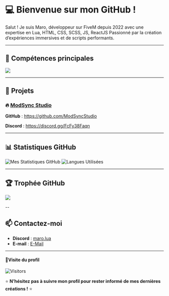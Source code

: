 # 💻 Bienvenue sur mon GitHub !

<p align='left'>Salut ! Je suis Maro, développeur sur FiveM depuis 2022 avec une expertise en Lua, HTML, CSS, SCSS, JS, ReactJS Passionné par la création d’expériences immersives et de scripts performants.</p>

---

## 🚀 Compétences principales
<div align="left">
  <img src="https://skillicons.dev/icons?i=html,css,js,react,lua,vscode,github,mysql,figma,git,github,vite,sass,npm,ae,pr"/>
</div>

---

## 📂 Projets
### 🔥 [ModSync Studio](#)
**GitHub** : https://github.com/ModSyncStudio

**Discord** : https://discord.gg/FcFy38Faqn

---

## 📊 Statistiques GitHub
![Mes Statistiques GitHub](https://github-readme-stats.vercel.app/api?username=marolua&show_icons=true&theme=radical)
![Langues Utilisées](https://github-readme-stats.vercel.app/api/top-langs/?username=marolua&layout=compact&theme=radical)

---

## 🏆 Trophée GitHub
![](https://github-profile-trophy.vercel.app/?username=marolua&theme=dark&no-frame=false&no-bg=true&margin-w=4)

--

## 📫 Contactez-moi
- **Discord** : [maro.lua](#)
- **E-mail** : [E-Mail](mailto:marolsw.twitch@gmail.com)

---

#### 👀Visite du profil 

<img src = "https://komarev.com/ghpvc/?username=marolua&label=Profile%20views&color=green&style=plastic" alt = "Visitors">

⭐️ **N’hésitez pas à suivre mon profil pour rester informé de mes dernières créations !** ⭐️
